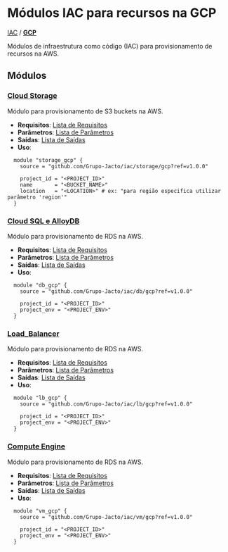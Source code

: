 # Módulos IAC para recursos na GCP

[IAC](../README.md) / **[GCP](./README.md)**

Módulos de infraestrutura como código (IAC) para provisionamento de recursos na AWS.

## Módulos

### [**Cloud Storage**](../storage/gcp/README.md)

Módulo para provisionamento de S3 buckets na AWS.

- **Requisitos**: [Lista de Requisitos](../storage/gcp/README.md#requisitos)
- **Parâmetros**: [Lista de Parâmetros](../storage/gcp/README.md#variáveis)
- **Saídas**: [Lista de Saídas](../storage/gcp/README.md#outputs)
- **Uso**:

```hcl
  module "storage_gcp" {
    source = "github.com/Grupo-Jacto/iac/storage/gcp?ref=v1.0.0"

    project_id = "<PROJECT_ID>"
    name       = "<BUCKET_NAME>"
    location   = "<LOCATION>" # ex: "para região especifica utilizar parâmetro 'region'"
  }
```

### [**Cloud SQL e AlloyDB**](../db/gcp/README.md)

Módulo para provisionamento de RDS na AWS.

- **Requisitos**: [Lista de Requisitos](../db/gcp/README.md#requisitos)
- **Parâmetros**: [Lista de Parâmetros](../db/gcp/README.md#variáveis)
- **Saídas**: [Lista de Saídas](../db/gcp/README.md#outputs)
- **Uso**:

```hcl
  module "db_gcp" {
    source = "github.com/Grupo-Jacto/iac/db/gcp?ref=v1.0.0"

    project_id = "<PROJECT_ID>"
    project_env = "<PROJECT_ENV>"
  }
```

### [**Load_Balancer**](../lb/gcp/README.md)

Módulo para provisionamento de RDS na AWS.

- **Requisitos**: [Lista de Requisitos](../lb/gcp/README.md#requisitos)
- **Parâmetros**: [Lista de Parâmetros](../lb/gcp/README.md#variáveis)
- **Saídas**: [Lista de Saídas](../lb/gcp/README.md#outputs)
- **Uso**:

```hcl
  module "lb_gcp" {
    source = "github.com/Grupo-Jacto/iac/lb/gcp?ref=v1.0.0"

    project_id = "<PROJECT_ID>"
    project_env = "<PROJECT_ENV>"
  }
```

### [**Compute Engine**](../vm/gcp/README.md)

Módulo para provisionamento de RDS na AWS.

- **Requisitos**: [Lista de Requisitos](../vm/gcp/README.md#requisitos)
- **Parâmetros**: [Lista de Parâmetros](../vm/gcp/README.md#variáveis)
- **Saídas**: [Lista de Saídas](../vm/gcp/README.md#outputs)
- **Uso**:

```hcl
  module "vm_gcp" {
    source = "github.com/Grupo-Jacto/iac/vm/gcp?ref=v1.0.0"

    project_id = "<PROJECT_ID>"
    project_env = "<PROJECT_ENV>"
  }
```
